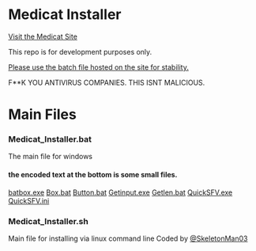 # Medicat Installer

[Visit the Medicat Site](http://medicatusb.com/)

This repo is for development purposes only. 

[Please use the batch file hosted on the site for stability.](https://medicatusb.com/installer)

F**K YOU ANTIVIRUS COMPANIES. THIS ISNT MALICIOUS.

# Main Files
### Medicat_Installer.bat
The main file for windows
#### the encoded text at the bottom is some small files.
[batbox.exe](https://github.com/TheBATeam/BATBOX-An-Awesome-Batch-Plugin)
[Box.bat](https://github.com/TheBATeam/Box-Function-2.0)
[Button.bat](https://github.com/TheBATeam/Button-Function-2.0-by-Kvc)
[Getinput.exe](https://github.com/TheBATeam/GetInput-By-Aacini)
[Getlen.bat](https://github.com/TheBATeam/Getlen-Function-2.0-by-Kvc)
[QuickSFV.exe](http://www.quicksfv.org/)
[QuickSFV.ini](http://www.quicksfv.org/)

### Medicat_Installer.sh
Main file for installing via linux command line
Coded by [@SkeletonMan03](https://github.com/SkeletonMan03)
